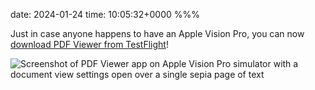 date: 2024-01-24
time: 10:05:32+0000
%%%

Just in case anyone happens to have an Apple Vision Pro, you can now [download PDF Viewer from TestFlight](https://testflight.apple.com/join/6IMUtZ8n)!

![Screenshot of PDF Viewer app on Apple Vision Pro simulator with a document view settings open over a single sepia page of text](settings.jpg)
